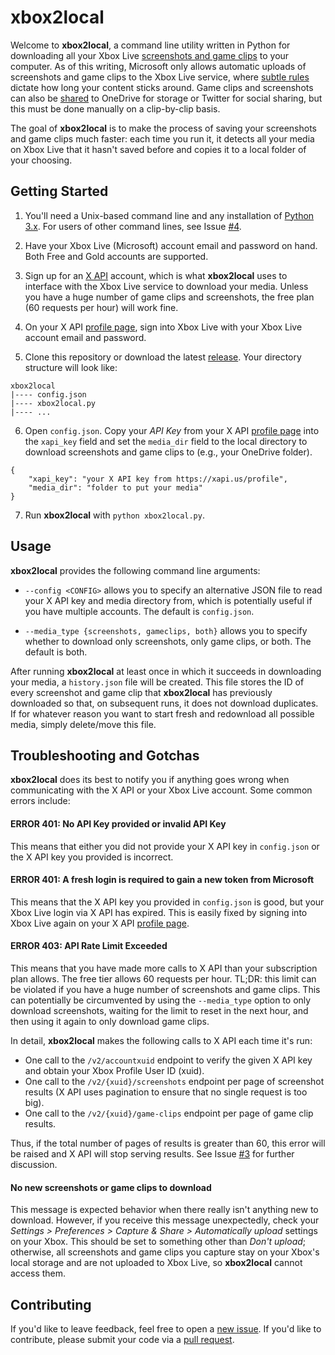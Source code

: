 # xbox2local

Welcome to **xbox2local**, a command line utility written in Python for downloading all your Xbox Live [screenshots and game clips](https://support.xbox.com/help/friends-social-activity/share-socialize/capture-game-clips-and-screenshots) to your computer.
As of this writing, Microsoft only allows automatic uploads of screenshots and game clips to the Xbox Live service, where [subtle rules](https://support.xbox.com/help/games-apps/my-games-apps/manage-clips-with-upload-studio) dictate how long your content sticks around.
Game clips and screenshots can also be [shared](https://support.xbox.com/help/games-apps/my-games-apps/share-clips-xbox-one) to OneDrive for storage or Twitter for social sharing, but this must be done manually on a clip-by-clip basis.

The goal of **xbox2local** is to make the process of saving your screenshots and game clips much faster: each time you run it, it detects all your media on Xbox Live that it hasn't saved before and copies it to a local folder of your choosing.


## Getting Started

1. You'll need a Unix-based command line and any installation of [Python 3.x](https://www.python.org/downloads/). For users of other command lines, see Issue [#4](https://github.com/jdaymude/xbox2local/issues/4).

2. Have your Xbox Live (Microsoft) account email and password on hand. Both Free and Gold accounts are supported.

3. Sign up for an [X API](https://xapi.us/) account, which is what **xbox2local** uses to interface with the Xbox Live service to download your media. Unless you have a huge number of game clips and screenshots, the free plan (60 requests per hour) will work fine.

4. On your X API [profile page](https://xapi.us/profile), sign into Xbox Live with your Xbox Live account email and password.

5. Clone this repository or download the latest [release](https://github.com/jdaymude/xbox2local/releases). Your directory structure will look like:
```
xbox2local
|---- config.json
|---- xbox2local.py
|---- ...
```

6. Open `config.json`. Copy your *API Key* from your X API [profile page](https://xapi.us/profile) into the `xapi_key` field and set the `media_dir` field to the local directory to download screenshots and game clips to (e.g., your OneDrive folder).
```
{
    "xapi_key": "your X API key from https://xapi.us/profile",
    "media_dir": "folder to put your media"
}
```

7. Run **xbox2local** with `python xbox2local.py`.


## Usage

**xbox2local** provides the following command line arguments:

- `--config <CONFIG>` allows you to specify an alternative JSON file to read your X API key and media directory from, which is potentially useful if you have multiple accounts. The default is `config.json`.

- `--media_type {screenshots, gameclips, both}` allows you to specify whether to download only screenshots, only game clips, or both. The default is both.

After running **xbox2local** at least once in which it succeeds in downloading your media, a `history.json` file will be created.
This file stores the ID of every screenshot and game clip that **xbox2local** has previously downloaded so that, on subsequent runs, it does not download duplicates.
If for whatever reason you want to start fresh and redownload all possible media, simply delete/move this file.


## Troubleshooting and Gotchas

**xbox2local** does its best to notify you if anything goes wrong when communicating with the X API or your Xbox Live account.
Some common errors include:

#### ERROR 401: No API Key provided or invalid API Key

This means that either you did not provide your X API key in `config.json` or the X API key you provided is incorrect.

#### ERROR 401: A fresh login is required to gain a new token from Microsoft

This means that the X API key you provided in `config.json` is good, but your Xbox Live login via X API has expired.
This is easily fixed by signing into Xbox Live again on your X API [profile page](https://xapi.us/profile).

#### ERROR 403: API Rate Limit Exceeded

This means that you have made more calls to X API than your subscription plan allows.
The free tier allows 60 requests per hour.
TL;DR: this limit can be violated if you have a huge number of screenshots and game clips.
This can potentially be circumvented by using the `--media_type` option to only download screenshots, waiting for the limit to reset in the next hour, and then using it again to only download game clips.

In detail, **xbox2local** makes the following calls to X API each time it's run:
- One call to the `/v2/accountxuid` endpoint to verify the given X API key and obtain your Xbox Profile User ID (xuid).
- One call to the `/v2/{xuid}/screenshots` endpoint per page of screenshot results (X API uses pagination to ensure that no single request is too big).
- One call to the `/v2/{xuid}/game-clips` endpoint per page of game clip results.

Thus, if the total number of pages of results is greater than 60, this error will be raised and X API will stop serving results.
See Issue [#3](https://github.com/jdaymude/xbox2local/issues/3) for further discussion.

#### No new screenshots or game clips to download

This message is expected behavior when there really isn't anything new to download.
However, if you receive this message unexpectedly, check your *Settings > Preferences > Capture & Share > Automatically upload* settings on your Xbox.
This should be set to something other than *Don't upload*; otherwise, all screenshots and game clips you capture stay on your Xbox's local storage and are not uploaded to Xbox Live, so **xbox2local** cannot access them.


## Contributing

If you'd like to leave feedback, feel free to open a [new issue](https://github.com/jdaymude/xbox2local/issues/new/choose).
If you'd like to contribute, please submit your code via a [pull request](https://github.com/jdaymude/xbox2local/pulls).
